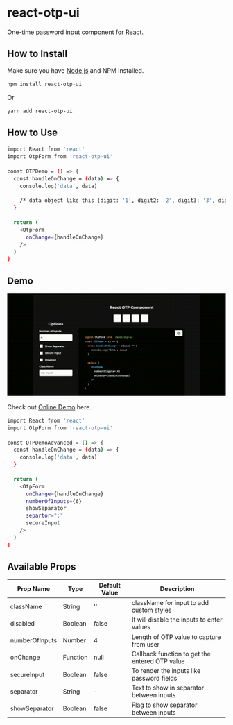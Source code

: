 # react-otp-ui
One-time password input component for React.

## How to Install

Make sure you have [Node.js](http://nodejs.org/) and NPM installed.

```sh
npm install react-otp-ui
```

Or

```sh
yarn add react-otp-ui
```

## How to Use

```sh
import React from 'react'
import OtpForm from 'react-otp-ui'

const OTPDemo = () => {
  const handleOnChange = (data) => {
    console.log('data', data)
    
    /* data object like this {digit: '1', digit2: '2', digit3: '3', digit4: '4', otpValue: '1234'} */
  }

  return (
    <OtpForm
      onChange={handleOnChange}
    />
  )
}
```

## Demo

![Datepicker Demo](https://github.com/Santhosh1392/react-otp-ui/blob/main/demo/demo.gif)

Check out [Online Demo](https://korimi.in/projects) here.

```sh
import React from 'react'
import OtpForm from 'react-otp-ui'

const OTPDemoAdvanced = () => {
  const handleOnChange = (data) => {
    console.log('data', data)
  }

  return (
    <OtpForm
      onChange={handleOnChange}
      numberOfInputs={6}
      showSeparator
      separtor=":"
      secureInput
    />
  )
}
```

## Available Props

| Prop Name     | Type     | Default Value | Description                                             |
| ------------- | -------- | ------------- | ------------------------------------------------------- |
| className     | String   | ''            | className for input to add custom styles                |
| disabled      | Boolean  | false         | It will disable the inputs to enter values              |
| numberOfInputs| Number   | 4             | Length of OTP value to capture from user                |
| onChange      | Function | null          | Callback function to get the entered OTP value          |
| secureInput   | Boolean  | false         | To render the inputs like password fields               | 
| separator     | String   | -             | Text to show in separator between inputs                |
| showSeparator | Boolean  | false         | Flag to show separator between inputs                   |
